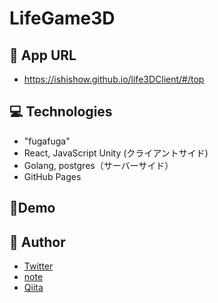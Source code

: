 # LifeGame3D

## :page_with_curl: App URL

- https://ishishow.github.io/life3DClient/#/top

## :computer: Technologies

- "fugafuga"
- React, JavaScript Unity (クライアントサイド)
- Golang, postgres（サーバーサイド）
- GitHub Pages

## :movie_camera:Demo

## :eyes: Author

- [Twitter](https://twitter.com/home)
- [note](https://note.com/ishishow00)
- [Qiita](https://qiita.com/ishishow)

